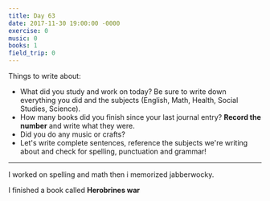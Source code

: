 ```yaml
---
title: Day 63
date: 2017-11-30 19:00:00 -0000
exercise: 0
music: 0
books: 1
field_trip: 0
---
```

Things to write about:

* What did you study and work on today? Be sure to write down everything you did and the subjects (English, Math, Health, Social Studies, Science).
* How many books did you finish since your last journal entry? **Record the number** and write what they were.
* Did you do any music or crafts?
* Let's write complete sentences, reference the subjects we're writing about and check for spelling, punctuation and grammar!

***

I worked on spelling  and math then i memorized jabberwocky.

I finished a book called **Herobrines war**
